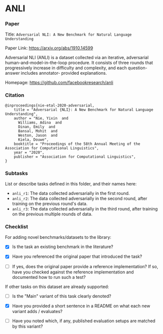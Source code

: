 # ANLI

### Paper

Title: `Adversarial NLI: A New Benchmark for Natural Language Understanding`

Paper Link: https://arxiv.org/abs/1910.14599

Adversarial NLI (ANLI) is a dataset collected via an iterative, adversarial
human-and-model-in-the-loop procedure. It consists of three rounds that progressively
increase in difficulty and complexity, and each question-answer includes annotator-
provided explanations.

Homepage: https://github.com/facebookresearch/anli

### Citation

```
@inproceedings{nie-etal-2020-adversarial,
    title = "Adversarial {NLI}: A New Benchmark for Natural Language Understanding",
    author = "Nie, Yixin  and
      Williams, Adina  and
      Dinan, Emily  and
      Bansal, Mohit  and
      Weston, Jason  and
      Kiela, Douwe",
    booktitle = "Proceedings of the 58th Annual Meeting of the Association for Computational Linguistics",
    year = "2020",
    publisher = "Association for Computational Linguistics",
}
```

### Subtasks

List or describe tasks defined in this folder, and their names here:
* `anli_r1`: The data collected adversarially in the first round.
* `anli_r2`: The data collected adversarially in the second round, after training on the previous round's data.
* `anli_r3`: The data collected adversarially in the third round, after training on the previous multiple rounds of data.

### Checklist

For adding novel benchmarks/datasets to the library:
  * [x] Is the task an existing benchmark in the literature?
  * [x] Have you referenced the original paper that introduced the task?
  * [ ] If yes, does the original paper provide a reference implementation? If so, have you checked against the reference implementation and documented how to run such a test?


If other tasks on this dataset are already supported:
* [ ] Is the "Main" variant of this task clearly denoted?
* [x] Have you provided a short sentence in a README on what each new variant adds / evaluates?
* [ ] Have you noted which, if any, published evaluation setups are matched by this variant?


